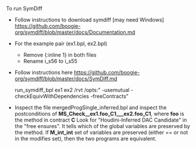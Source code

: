 To run SymDiff

* Follow instructions to download symdiff [may need Windows]
 https://github.com/boogie-org/symdiff/blob/master/docs/Documentation.md
 

* For the example pair (ex1.bpl, ex2.bpl)
  - Remove {:inline 1} in both files
  - Rename i_s56 to i_s55

* Follow instructions here
  https://github.com/boogie-org/symdiff/blob/master/docs/SymDiff.md

  run_symdiff_bpl ex1 ex2 /rvt /opts:" -usemutual -checkEquivWithDependencies -freeContracts"

* Inspect the file mergedProgSingle_inferred.bpl and inspect the postconditions of **MS_Check__ex1.foo_C1___ex2.foo_C1**, where **foo** is the method in contract **C**
  Look for "Houdini-Inferred DAC Candidate" in the "free ensures". It tells which of the global variables are preserved by the method. If **M_int_int** set of variables are preserved (either == or not in the modifies set), then the two programs are equivalent. 
  
 